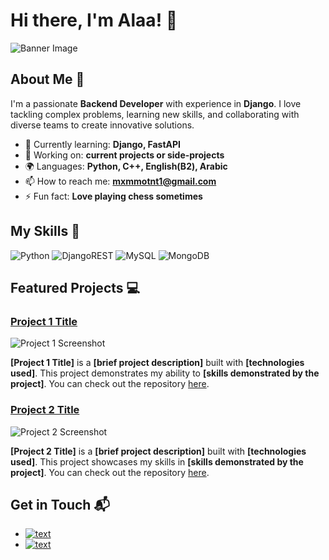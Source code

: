 # Hi there, I'm Alaa! 👋

![Banner Image](your_banner_image_url_here)

## About Me 🚀

I'm a passionate **Backend Developer** with experience in **Django**. I love tackling complex problems, learning new skills, and collaborating with diverse teams to create innovative solutions.

- 🌱 Currently learning: **Django, FastAPI**
- 🔭 Working on: **current projects or side-projects**
- 🌍 Languages: **Python, C++, English(B2), Arabic**
- 📫 How to reach me: **mxmmotnt1@gmail.com**
- ⚡ Fun fact: **Love playing chess sometimes**

## My Skills 🧠

![Python](https://img.shields.io/badge/python-3670A0?style=for-the-badge&logo=python&logoColor=ffdd54)
![DjangoREST](https://img.shields.io/badge/DJANGO-REST-ff1709?style=for-the-badge&logo=django&logoColor=white&color=ff1709&labelColor=gray)
![MySQL](https://img.shields.io/badge/mysql-4479A1.svg?style=for-the-badge&logo=mysql&logoColor=white)
![MongoDB](https://img.shields.io/badge/MongoDB-%234ea94b.svg?style=for-the-badge&logo=mongodb&logoColor=white)


## Featured Projects 💻

### [Project 1 Title](project_1_link)

![Project 1 Screenshot](project_1_screenshot_url)

**[Project 1 Title]** is a **[brief project description]** built with **[technologies used]**. This project demonstrates my ability to **[skills demonstrated by the project]**. You can check out the repository [here](project_1_repository_link).

### [Project 2 Title](project_2_link)

![Project 2 Screenshot](project_2_screenshot_url)

**[Project 2 Title]** is a **[brief project description]** built with **[technologies used]**. This project showcases my skills in **[skills demonstrated by the project]**. You can check out the repository [here](project_2_repository_link).

## Get in Touch 📬

- [![text](https://img.shields.io/badge/LinkedIn-0077B5?style=for-the-badge&logo=linkedin&logoColor=white)](https://www.linkedin.com/in/alaa-okasha/)
- [![text](https://img.shields.io/badge/X-%23000000.svg?style=for-the-badge&logo=X&logoColor=white)](https://x.com/alaaokasha123)


